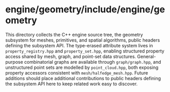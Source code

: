 # engine/geometry/include/engine/geometry

This directory collects the C++ engine source tree, the geometry subsystem for meshes, primitives, and spatial algorithms, public headers defining the subsystem API.
The type-erased attribute system lives in `property_registry.hpp` and `property_set.hpp`, enabling structured property access shared by mesh, graph, and point-set data structures.
General-purpose combinatorial graphs are available through `graph/graph.hpp`, and unstructured point sets are modelled by `point_cloud.hpp`, both exposing property accessors consistent with `mesh/halfedge_mesh.hpp`.
Future additions should place additional contributions to public headers defining the subsystem API here to keep related work easy to discover.
